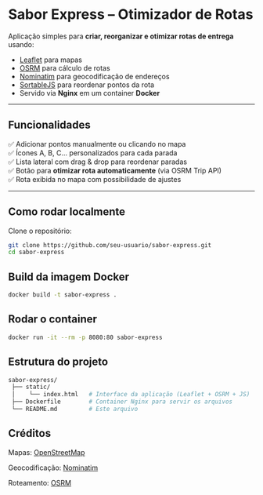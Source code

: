 #  Sabor Express – Otimizador de Rotas

Aplicação simples para **criar, reorganizar e otimizar rotas de entrega** usando:

- [Leaflet](https://leafletjs.com/) para mapas  
- [OSRM](http://project-osrm.org/) para cálculo de rotas  
- [Nominatim](https://nominatim.org/) para geocodificação de endereços  
- [SortableJS](https://sortablejs.github.io/Sortable/) para reordenar pontos da rota  
- Servido via **Nginx** em um container **Docker**

---

##  Funcionalidades

✅ Adicionar pontos manualmente ou clicando no mapa  
✅ Ícones A, B, C... personalizados para cada parada  
✅ Lista lateral com drag & drop para reordenar paradas  
✅ Botão para **otimizar rota automaticamente** (via OSRM Trip API)  
✅ Rota exibida no mapa com possibilidade de ajustes  

---

##  Como rodar localmente

Clone o repositório:

```bash
git clone https://github.com/seu-usuario/sabor-express.git
cd sabor-express
```

## Build da imagem Docker

```bash
docker build -t sabor-express .
```

## Rodar o container

```bash
docker run -it --rm -p 8080:80 sabor-express
```

##  Estrutura do projeto

```bash
sabor-express/
 ├── static/
 │    └── index.html   # Interface da aplicação (Leaflet + OSRM + JS)
 ├── Dockerfile        # Container Nginx para servir os arquivos
 └── README.md         # Este arquivo
```

##  Créditos

Mapas: [OpenStreetMap](https://www.openstreetmap.org/#map=4/-15.13/-53.19)

Geocodificação: [Nominatim](https://nominatim.org/)

Roteamento: [OSRM](https://project-osrm.org/)
